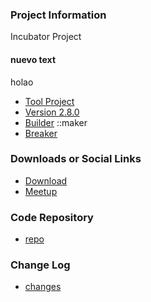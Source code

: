 ### Project Information
Incubator Project

#### nuevo text
holao
* [Tool Project](#)
* [Version 2.8.0](#)
* [Builder](#)
::maker
* [Breaker](#)

### Downloads or Social Links
* [Download](#)
* [Meetup](#)

### Code Repository
* [repo](#)

### Change Log
* [changes](#)

